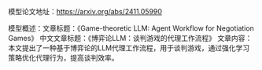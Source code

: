 模型论文地址：https://arxiv.org/abs/2411.05990

模型概述：文章标题：《Game-theoretic LLM: Agent Workflow for Negotiation Games》
中文文章标题：《博弈论LLM：谈判游戏的代理工作流程》
文章内容：本文提出了一种基于博弈论的LLM代理工作流程，用于谈判游戏，通过强化学习策略优化代理行为，提高谈判效率。
